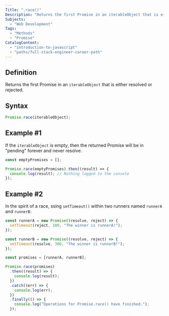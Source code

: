 ```yaml
---
Title: ".race()"
Description: "Returns the first Promise in an iterableObject that is either resolved or rejected."
Subjects:
  - "Web Development"
Tags:
  - "Methods"
  - "Promise"
CatalogContent:
  - "introduction-to-javascript"
  - "paths/full-stack-engineer-career-path"
---
```


## Definition

Returns the first Promise in an `iterableObject` that is either resolved or rejected.

## Syntax

```js
Promise.race(iterableObject);
```

## Example #1

If the `iterableObject` is empty, then the returned Promise will be in "pending" forever and never resolve.

```js
const emptyPromises = [];

Promise.race(emptyPromises).then((result) => {
  console.log(result); // Nothing logged to the console
});
```

## Example #2

In the spirit of a race, ssing `setTimeout()` within two runners named `runnerA` and `runnerB`:

```js
const runnerA = new Promise((resolve, reject) => {
  setTimeout(reject, 100, "The winner is runnerA!");
});

const runnerB = new Promise((resolve, reject) => {
  setTimeout(resolve, 300, "The winner is runnerB!");
});

const promises = [runnerA, runnerB];

Promise.race(promises)
  .then((result) => {
    console.log(result);
  })
  .catch((err) => {
    console.log(err);
  })
  .finally(() => {
    console.log("Operations for Promise.race() have finished.");
  });
```
